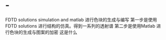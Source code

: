 # -
FDTD solutions simulation  and matlab 进行色块的生成与编写
第一步是使用 FDTD solutions 进行结构的仿真。得到一系列的透射谱
第二步是使用Matlab 进行色块的生成与图案的加密
这是什么

